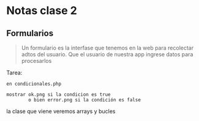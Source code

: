 # Notas clase 2

## Formularios

>Un formulario es la interfase que tenemos en la web
>para recolectar adtos del usuario.
>Que el usuario de nuestra app ingrese datos para procesarlos

Tarea:

    en condicionales.php
    
    mostrar ok.png si la condicion es true
            o bien error.png si la condición es false
            
            
la clase que viene veremos arrays y bucles
